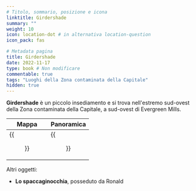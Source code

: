 ```yaml
---
# Titolo, sommario, posizione e icona
linktitle: Girdershade
summary: ""
weight: 10
icon: location-dot # in alternativa location-question
icon_pack: fas

# Metadata pagina
title: Girdershade
date: 2022-11-17
type: book # Non modificare
commentable: true
tags: "Luoghi della Zona contaminata della Capitale"
hidden: true
---
```



<div class="fo3">

**Girdershade** è un piccolo insediamento e si trova nell'estremo sud-ovest della Zona contaminata della Capitale, a sud-ovest di Evergreen Mills. 

| Mappa                                   | Panoramica                                         |
| --------------------------------------- | -------------------------------------------------- |
| {{<figure src="fo3/Girdershade_loc.webp">}} | {{<figure src="fo3/Girdershade's_general_view.webp">}} |

Altri oggetti:
- **Lo spaccaginocchia**, posseduto da Ronald


</div>
